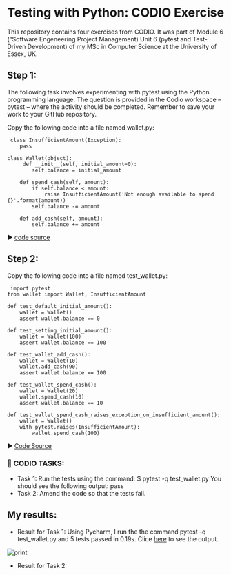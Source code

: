  
 
<h1>Testing with Python: CODIO Exercise</h1>

This repository contains four exercises from CODIO. It was part of Module 6 (“Software Engeneering Project Management) Unit 6 (pytest and Test-Driven Development) of my MSc in Computer Science at the University of Essex, UK.

## Step 1:

The following task involves experimenting with pytest using the Python programming language.  The question is provided in the Codio workspace – pytest – where the activity should be completed.  Remember to save your work to your GitHub repository.

Copy the following code into a file named wallet.py:

```
 class InsufficientAmount(Exception):
    pass
  
class Wallet(object):
     def __init__(self, initial_amount=0):
        self.balance = initial_amount
 
    def spend_cash(self, amount):
        if self.balance < amount:
            raise InsufficientAmount('Not enough available to spend {}'.format(amount))
        self.balance -= amount
 
    def add_cash(self, amount):
        self.balance += amount
```

:arrow_forward: [code source](https://semaphoreci.com/community/tutorials/testing-python-applications-with-pytest)

## Step 2: 

Copy the following code into a file named test_wallet.py:

```
 import pytest
from wallet import Wallet, InsufficientAmount

def test_default_initial_amount():
    wallet = Wallet()
    assert wallet.balance == 0
 
def test_setting_initial_amount():
    wallet = Wallet(100)
    assert wallet.balance == 100
 
def test_wallet_add_cash():
    wallet = Wallet(10)
    wallet.add_cash(90)
    assert wallet.balance == 100
 
def test_wallet_spend_cash():
    wallet = Wallet(20)
    wallet.spend_cash(10)
    assert wallet.balance == 10
 
def test_wallet_spend_cash_raises_exception_on_insufficient_amount():
    wallet = Wallet()
    with pytest.raises(InsufficientAmount):
        wallet.spend_cash(100)
```

:arrow_forward: [Code Source](https://semaphoreci.com/community/tutorials/testing-python-applications-with-pytest)



### :paperclip: CODIO TASKS: 

  * Task 1: Run the tests using the command: $ pytest -q test_wallet.py You should see the following output: pass 
  * Task 2: Amend the code so that the tests fail.

## My results: 

* Result for Task 1:
Using Pycharm, I run the the command pytest -q test_wallet.py and 5 tests passed in 0.19s. Clice [here](https://github.com/alicevillar/semp_pytest/blob/main/assets/pytest-1.JPG) to see the output.  

![print](pytest-1.jpg)

* Result for Task 2: 

